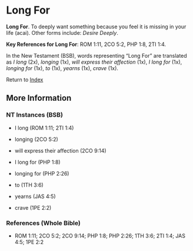 # Long For
**Long For**. 
To deeply want something because you feel it is missing in your life (acai). 
Other forms include: 
*Desire Deeply*. 


**Key References for Long For**: 
ROM 1:11, 2CO 5:2, PHP 1:8, 2TI 1:4. 




In the New Testament (BSB), words representing “Long For” are translated as 
*I long* (2x), *longing* (1x), *will express their affection* (1x), *I long for* (1x), *longing for* (1x), *to* (1x), *yearns* (1x), *crave* (1x). 


Return to [Index](00-Index.md)

## More Information

### NT Instances (BSB)

* I long (ROM 1:11; 2TI 1:4)

* longing (2CO 5:2)

* will express their affection (2CO 9:14)

* I long for (PHP 1:8)

* longing for (PHP 2:26)

* to (1TH 3:6)

* yearns (JAS 4:5)

* crave (1PE 2:2)



### References (Whole Bible)

* ROM 1:11; 2CO 5:2; 2CO 9:14; PHP 1:8; PHP 2:26; 1TH 3:6; 2TI 1:4; JAS 4:5; 1PE 2:2



